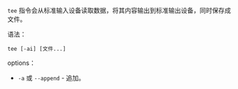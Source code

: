 `tee` 指令会从标准输入设备读取数据，将其内容输出到标准输出设备，同时保存成文件。  

语法：  
```
tee [-ai] [文件...]
```

options：  
- `-a` 或 `--append` - 追加。  
